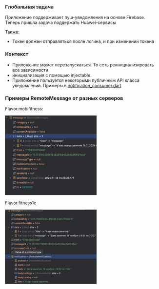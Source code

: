 ### Глобальная задача
Приложение поддерживает пуш-уведомления на основе Firebase. Теперь пришла 
задача поддержать Huawei-сервисы

Также:
- Токен должен отправляться после логина, и при изменении токена



### Контекст
- Приложение может перезапускаться. То есть реинициализировать все зависимости
- инициализация с помощью injectable.
- Приложение пользуется некоторыми публичным API класса уведомлений. Примеры 
  в [notification_consumer.dart](../notification_consumer.dart)


### Примеры RemoteMessage от разных серверов

Flavor.mobifitness:

<img src="img.png" alt="drawing" width="300"/>

Flavor.fitness1c

<img src="img_1.png" alt="drawing" width="300"/>
